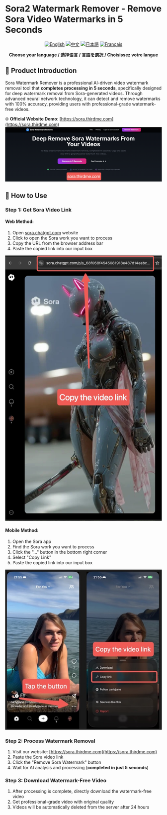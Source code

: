 # Sora2 Watermark Remover - Remove Sora Video Watermarks in 5 Seconds

<div align="center">

[![English](https://img.shields.io/badge/Language-English-blue.svg)](README-en.md)
[![中文](https://img.shields.io/badge/语言-中文-red.svg)](README-zh.md)
[![日本語](https://img.shields.io/badge/言語-日本語-green.svg)](README-ja.md)
[![Français](https://img.shields.io/badge/Langue-Français-purple.svg)](README-fr.md)

**Choose your language / 选择语言 / 言語を選択 / Choisissez votre langue**

</div>

## 🎯 Product Introduction

Sora Watermark Remover is a professional AI-driven video watermark removal tool that **completes processing in 5 seconds**, specifically designed for deep watermark removal from Sora-generated videos. Through advanced neural network technology, it can detect and remove watermarks with 100% accuracy, providing users with professional-grade watermark-free videos.

🌐 **Official Website Demo**: [https://sora.thirdme.com](https://sora.thirdme.com)
![Official Website Demo](help-images/20251017-235923.jpg)


## 🚀 How to Use

### Step 1: Get Sora Video Link

#### Web Method:
1. Open [sora.chatgpt.com](https://sora.chatgpt.com) website
2. Click to open the Sora work you want to process
3. Copy the URL from the browser address bar
4. Paste the copied link into our input box

![Web Operation Guide](help-images/web-guide.jpeg)

#### Mobile Method:
1. Open the Sora app
2. Find the Sora work you want to process
3. Click the "..." button in the bottom right corner
4. Select "Copy Link"
5. Paste the copied link into our input box

![Mobile Operation Guide](help-images/mobile-guide.jpg)

### Step 2: Process Watermark Removal
1. Visit our website: [https://sora.thirdme.com](https://sora.thirdme.com)
2. Paste the Sora video link
3. Click the "Remove Sora Watermark" button
4. Wait for AI analysis and processing (**completed in just 5 seconds**)

### Step 3: Download Watermark-Free Video
1. After processing is complete, directly download the watermark-free video
2. Get professional-grade video with original quality
3. Videos will be automatically deleted from the server after 24 hours
